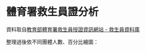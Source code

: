 # 體育署救生員證分析

資料取自[教育部體育署救生員授證資訊網站 - 救生員資料庫](<http://www.lifeguard.utaipei.edu.tw/D01.php>)  

整理過後依不同團體人數、百分比繪圖：